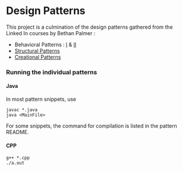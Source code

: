# Design Patterns

This project is a culmination of the design patterns gathered from the Linked In courses by Bethan Palmer : 

* Behavioral Patterns : [I](https://www.linkedin.com/learning/java-design-patterns-behavioral-part-2/improve-code-quality-with-behavioral-design-patterns) & [II](https://www.linkedin.com/learning/java-design-patterns-behavioral-part-1/improve-code-quality-with-behavioral-design-patterns)
* [Structural Patterns](https://www.linkedin.com/learning/java-design-patterns-structural/what-is-a-design-pattern)
* [Creational Patterns](https://www.linkedin.com/learning/java-design-patterns-creational/improve-code-with-creational-design-patterns)


### Running the individual patterns

#### Java

In most pattern snippets, use
```
javac *.java
java <MainFile>
```

For some snippets, the command for compilation is listed in the pattern README.

#### CPP

```
g++ *.cpp
./a.out
```